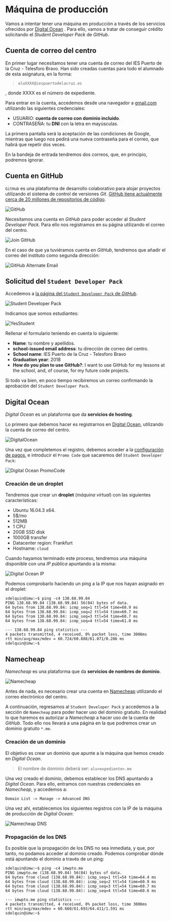 # Máquina de producción

Vamos a intentar tener una máquina en producción a través de los servicios ofrecidos por [Digital Ocean](https://www.digitalocean.com/) . Para ello, vamos a tratar de conseguir crédito solicitando el *Student Developer Pack* de *GitHub*.

## Cuenta de correo del centro

En primer lugar necesitamos tener una cuenta de correo del IES Puerto de la Cruz - Telesforo Bravo. Han sido creadas cuentas para todo el alumnado de esta asignatura, en la forma:

> `aluXXXX@iespuertodelacruz.es`  

, donde XXXX es el número de expediente.

Para entrar en la cuenta, accedemos desde una navegador a [gmail.com](https://gmail.com) utilizando las siguientes credenciales:

- USUARIO: **cuenta de correo con dominio incluido**.
- CONTRASEÑA: tu **DNI** con la letra en mayúsculas.

La primera pantalla será la aceptación de las condiciones de Google, mientras que luego nos pedirá una nueva contraseña para el correo, que habrá que repetir dos veces.

En la bandeja de entrada tendremos dos correos, que, en principio, podremos ignorar.

## Cuenta en GitHub

`GitHub` es una plataforma de desarrollo colaborativo para alojar proyectos utilizando el sistema de control de versiones *Git*. [GitHub tiene actualmente cerca de 20 millones de repositorios de código](https://octoverse.github.com/).

![GitHub](img/github-octocat.png) 

Necesitamos una cuenta en *GitHub* para poder acceder al *Student Developer Pack*. Para ello nos registramos en su página utilizando el correo del centro.

![Join GitHub](img/join_github.png) 

En el caso de que ya tuviéramos cuenta en *GitHub*, tendremos que añadir el correo del instituto como segunda dirección:

![GitHub Alternate Email](img/github_add_email.png) 

## Solicitud del `Student Developer Pack`

Accedemos a [la página del `Student Developer Pack` de *GitHub*](https://education.github.com/pack/join).

![Student Developer Pack](img/sdp.png) 

Indicamos que somos estudiantes:

![YesStudent](img/iamstudent.png) 

Rellenar el formulario teniendo en cuenta lo siguiente:

- **Name**: tu nombre y apellidos.
- **school-issued email address**: tu dirección de correo del centro.
- **School name**: IES Puerto de la Cruz - Telesforo Bravo
- **Graduation year**: 2018
- **How do you plan to use GitHub?**: I want to use GitHub for my lessons at the school, and, of course, for my future code projects.

Si todo va bien, en poco tiempo recibiremos un correo confirmando la aprobación del `Student Developer Pack`.

## Digital Ocean

*Digital Ocean* es un plataforma que da **servicios de hosting**.

Lo primero que debemos hacer es registrarnos en [Digital Ocean](https://cloud.digitalocean.com/registrations/new), utilizando la cuenta de correo del centro.

![DigitalOcean](img/digital-ocean.jpg) 

Una vez que completemos el registro, debemos acceder a la [configuración de pagos](https://cloud.digitalocean.com/settings/billing), e introducir el `Promo Code` que sacaremos del `Student Developer Pack`:

![Digital Ocean PromoCode](img/digital-ocean_promocode.png) 

### Creación de un droplet

Tendremos que crear un **droplet** (*máquina virtual*) con las siguientes características:

- Ubuntu 16.04.3 x64.
- 5$/mo
- 512MB
- 1 CPU
- 20GB SSD disk
- 1000GB transfer
- Datacenter region: Frankfurt
- Hostname: `cloud`

Cuando hayamos terminado este proceso, tendremos una máquina disponible con una *IP pública* apuntando a la misma:

![Digital Ocean IP](img/digital-ocean_ip.png) 

Podemos comprobarlo haciendo un ping a la IP que nos hayan asignado en el droplet:

```console
sdelquin@imw:~$ ping -c4 138.68.99.84
PING 138.68.99.84 (138.68.99.84) 56(84) bytes of data.
64 bytes from 138.68.99.84: icmp_seq=1 ttl=54 time=60.9 ms
64 bytes from 138.68.99.84: icmp_seq=2 ttl=54 time=60.7 ms
64 bytes from 138.68.99.84: icmp_seq=3 ttl=54 time=60.7 ms
64 bytes from 138.68.99.84: icmp_seq=4 ttl=54 time=61.0 ms

--- 138.68.99.84 ping statistics ---
4 packets transmitted, 4 received, 0% packet loss, time 3006ms
rtt min/avg/max/mdev = 60.724/60.888/61.071/0.286 ms
sdelquin@imw:~$
```

## Namecheap

*Namecheap* es una plataforma que da **servicios de nombres de dominio**.

![Namecheap](img/namecheap.png) 

Antes de nada, es necesario crear una cuenta en [Namecheap](https://www.namecheap.com/myaccount/signup.aspx) utilizando el correo electrónico del centro.

A continuación, regresamos al `Student Developer Pack` y accedemos a la sección de `Namecheap` para poder hacer uso del dominio gratuito. En realidad lo que haremos es autorizar a *Namecheap* a hacer uso de la cuenta de *GitHub*. Todo ello nos llevará a una página en la que podremos crear un dominio gratuito `*.me`.

### Creación de un dominio

El objetivo es crear un dominio que apunte a la máquina que hemos creado en *Digital Ocean*.

> El nombre de dominio deberá ser: `alu<expediente>.me`

Una vez creado el dominio, debemos establecer los DNS apuntando a *Digital Ocean*. Para ello, entramos con nuestras credenciales en *Namecheap*, y accedemos a:

```
Domain List -> Manage -> Advanced DNS
```

Una vez ahí, establecemos los siguientes registros con la IP de la máquina de producción de *Digital Ocean*:

![Namecheap DNS](img/namecheap-dns.png)

### Propagación de los DNS

Es posible que la propagación de los DNS no sea inmediata, y que, por tanto, no podamos acceder al dominio creado. Podemos comprobar dónde está apuntando el dominio a través de un ping:

```console
sdelquin@imw:~$ ping -c4 imwpto.me
PING imwpto.me (138.68.99.84) 56(84) bytes of data.
64 bytes from cloud (138.68.99.84): icmp_seq=1 ttl=54 time=64.4 ms
64 bytes from cloud (138.68.99.84): icmp_seq=2 ttl=54 time=60.9 ms
64 bytes from cloud (138.68.99.84): icmp_seq=3 ttl=54 time=60.7 ms
64 bytes from cloud (138.68.99.84): icmp_seq=4 ttl=54 time=60.6 ms

--- imwpto.me ping statistics ---
4 packets transmitted, 4 received, 0% packet loss, time 3006ms
rtt min/avg/max/mdev = 60.660/61.693/64.411/1.591 ms
sdelquin@imw:~$
```
